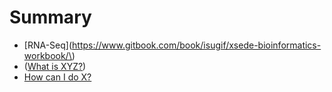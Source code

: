 # Summary

* \[RNA-Seq\]\(https://www.gitbook.com/book/isugif/xsede-bioinformatics-workbook/\)
* \([What is XYZ?](first-question.md)\)
* [How can I do X?](second-question.md)



